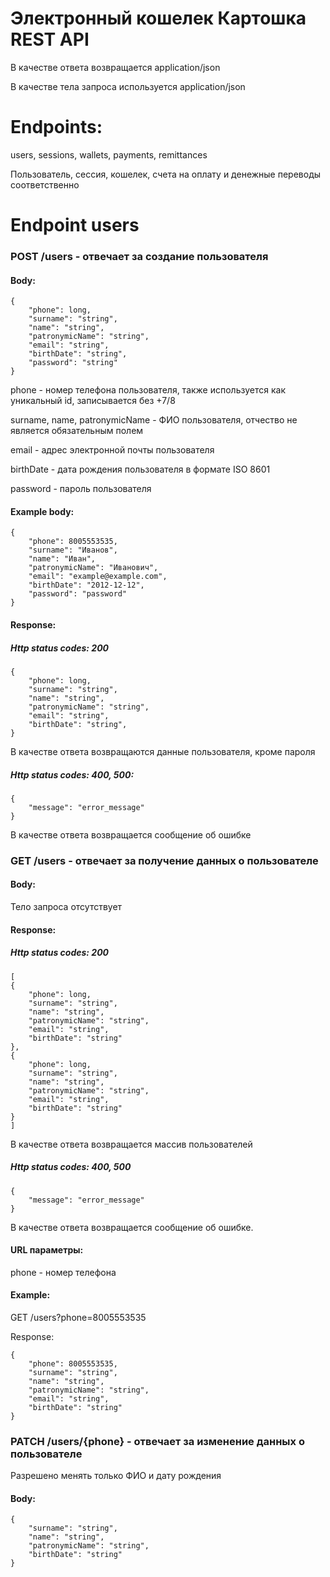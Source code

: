 # Электронный кошелек Картошка REST API

В качестве ответа возвращается application/json

В качестве тела запроса используется application/json

# Endpoints:
users, sessions, wallets, payments, remittances

Пользователь, сессия, кошелек, счета на оплату и денежные переводы соответственно

# Endpoint users

### POST /users - отвечает за создание пользователя

#### Body:

```
{
    "phone": long,
    "surname": "string",
    "name": "string",
    "patronymicName": "string",
    "email": "string",
    "birthDate": "string",
    "password": "string"
}
```

phone - номер телефона пользователя, также используется как уникальный id, записывается без +7/8

surname, name, patronymicName - ФИО пользователя, отчество не является обязательным полем

email - адрес электронной почты пользователя

birthDate - дата рождения пользователя в формате ISO 8601

password - пароль пользователя

#### Example body:

```
{
    "phone": 8005553535,
    "surname": "Иванов",
    "name": "Иван",
    "patronymicName": "Иванович",
    "email": "example@example.com",
    "birthDate": "2012-12-12",
    "password": "password"
}
```

#### Response:

##### Http status codes: 200

```
{
    "phone": long,
    "surname": "string",
    "name": "string",
    "patronymicName": "string",
    "email": "string",
    "birthDate": "string",
}
```

В качестве ответа возвращаются данные пользователя, кроме пароля 

##### Http status codes: 400, 500:

```
{
    "message": "error_message"
}
```

В качестве ответа возвращается сообщение об ошибке

### GET /users - отвечает за получение данных о пользователе

#### Body:
Тело запроса отсутствует

#### Response: 

##### Http status codes: 200
```
[
{
    "phone": long,
    "surname": "string",
    "name": "string",
    "patronymicName": "string",
    "email": "string",
    "birthDate": "string"
},
{
    "phone": long,
    "surname": "string",
    "name": "string",
    "patronymicName": "string",
    "email": "string",
    "birthDate": "string"
}
]
```

В качестве ответа возвращается массив пользователей

##### Http status codes: 400, 500

```
{
    "message": "error_message"
}
```
В качестве ответа возвращается сообщение об ошибке.

#### URL параметры:

phone - номер телефона

#### Example:

GET /users?phone=8005553535

Response: 

```
{
    "phone": 8005553535,
    "surname": "string",
    "name": "string",
    "patronymicName": "string",
    "email": "string",
    "birthDate": "string"
}
```

### PATCH /users/{phone} - отвечает за изменение данных о пользователе

Разрешено менять только ФИО и дату рождения

#### Body:

```
{
    "surname": "string",
    "name": "string",
    "patronymicName": "string",
    "birthDate": "string"
}
```